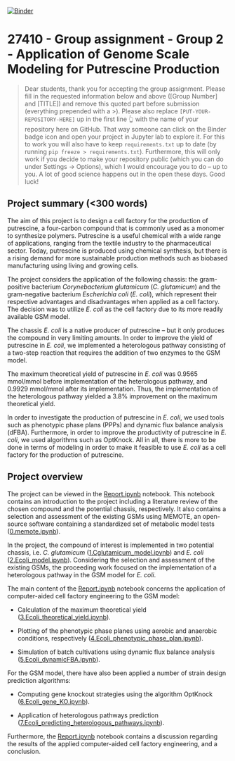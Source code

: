 [![Binder](https://mybinder.org/badge_logo.svg)](https://mybinder.org/v2/gh/27410/[27410-2020-group-project-group-2-gsm-c-glutamicum]/main)

# 27410 - Group assignment - Group 2 - Application of Genome Scale Modeling for Putrescine Production

> Dear students, thank you for accepting the group assignment. Please fill in the
> requested information below and above ([Group Number] and [TITLE]) and remove this quoted part before submission (everything prepended with a >).
> Please also replace `[PUT-YOUR-REPOSITORY-HERE]` up in the first line 👆 with the name of your repository here on GitHub.
> That way someone can click on the Binder badge icon and open your project in Jupyter lab to explore it.
> For this to work you will also have to keep `requirements.txt` up to date (by running `pip freeze > requirements.txt`).
> Furthermore, this will only work if you decide to make your repository public (which you can do under Settings -> Options),
> which I would encourage you to do – up to you. A lot of good science happens out in the open these days.
> Good luck!

## Project summary (<300 words)
The aim of this project is to design a cell factory for the production of putrescine, a four-carbon compound that is commonly used as a monomer to synthesize polymers. Putrescine is a useful chemical with a wide range of applications, ranging from the textile industry to the pharmaceutical sector. Today, putrescine is produced using chemical synthesis, but there is a rising demand for more sustainable production methods such as biobased manufacturing using living and growing cells.

The project considers the application of the following chassis: the gram-positive bacterium *Corynebacterium glutamicum* (*C. glutamicum*) and the gram-negative bacterium *Escherichia coli* (*E. coli*), which represent their respective advantages and disadvantages when applied as a cell factory. The decision was to utilize *E. coli* as the cell factory due to its more readily available GSM model.

The chassis *E. coli* is a native producer of putrescine – but it only produces the compound in very limiting amounts. In order to improve the yield of putrescine in *E. coli*, we implemented a heterologous pathway consisting of a two-step reaction that requires the addition of two enzymes to the GSM model.

The maximum theoretical yield of putrescine in *E. coli* was 0.9565 mmol/mmol before implementation of the heterologous pathway, and 0.9929 mmol/mmol after its implementation. Thus, the implementation of the heterologous pathway yielded a 3.8% improvement on the maximum theoretical yield.

In order to investigate the production of putrescine in *E. coli*, we used tools such as phenotypic phase plans (PPPs) and dynamic flux balance analysis (dFBA). Furthermore, in order to improve the productivity of putrescine in *E. coli*, we used algorithms such as OptKnock. All in all, there is more to be done in terms of modeling in order to make it feasible to use *E. coli* as a cell factory for the production of putrescine.

## Project overview
The project can be viewed in the [Report.ipynb](https://github.com/27410/27410-2020-group-project-group-2-gsm-c-glutamicum/blob/main/Report.ipynb) notebook. This notebook contains an introduction to the project including a literature review of the chosen compound and the potential chassis, respectively. It also contains a selection and assessment of the existing GSMs using MEMOTE, an open-source software containing a standardized set of metabolic model tests ([0.memote.ipynb](https://github.com/27410/27410-2020-group-project-group-2-gsm-c-glutamicum/blob/main/0.memote.ipynb)).

In the project, the compound of interest is implemented in two potential chassis, i.e. *C. glutamicum* ([1.Cglutamicum_model.ipynb](https://github.com/27410/27410-2020-group-project-group-2-gsm-c-glutamicum/blob/main/1.Cglutamicum_model.ipynb)) and *E. coli* ([2.Ecoli_model.ipynb](https://github.com/27410/27410-2020-group-project-group-2-gsm-c-glutamicum/blob/main/2.Ecoli_model.ipynb)). Considering the selection and assessment of the existing GSMs, the proceeding work focused on the implementation of a heterologous pathway in the GSM model for *E. coli*.

The main content of the [Report.ipynb](https://github.com/27410/27410-2020-group-project-group-2-gsm-c-glutamicum/blob/main/Report.ipynb) notebook concerns the application of computer-aided cell factory engineering to the GSM model:

* Calculation of the maximum theoretical yield ([3.Ecoli_theoretical_yield.ipynb](https://github.com/27410/27410-2020-group-project-group-2-gsm-c-glutamicum/blob/main/3.Ecoli_theoretical_yield.ipynb)).

* Plotting of the phenotypic phase planes using aerobic and anaerobic conditions, respectively ([4.Ecoli_phenotypic_phase_plan.ipynb](https://github.com/27410/27410-2020-group-project-group-2-gsm-c-glutamicum/blob/main/4.Ecoli_phenotypic_phase_plan.ipynb)).

* Simulation of batch cultivations using dynamic flux balance analysis ([5.Ecoli_dynamicFBA.ipynb](https://github.com/27410/27410-2020-group-project-group-2-gsm-c-glutamicum/blob/main/5.Ecoli_dynamicFBA.ipynb)).

For the GSM model, there have also been applied a number of strain design prediction algorithms:

* Computing gene knockout strategies using the algorithm OptKnock ([6.Ecoli_gene_KO.ipynb](https://github.com/27410/27410-2020-group-project-group-2-gsm-c-glutamicum/blob/main/6.Ecoli_gene_KO.ipynb)).

* Application of heterologous pathways prediction ([7.Ecoli_predicting_heterologous_pathways.ipynb](https://github.com/27410/27410-2020-group-project-group-2-gsm-c-glutamicum/blob/main/7.Ecoli_predicting_heterologous_pathways.ipynb)).

Furthermore, the [Report.ipynb](https://github.com/27410/27410-2020-group-project-group-2-gsm-c-glutamicum/blob/main/Report.ipynb) notebook contains a discussion regarding the results of the applied computer-aided cell factory engineering, and a conclusion.